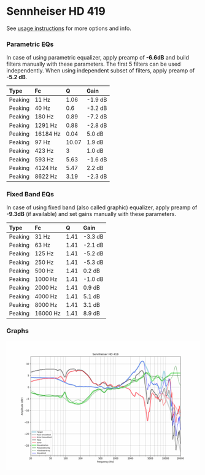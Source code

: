 # Sennheiser HD 419
See [usage instructions](https://github.com/jaakkopasanen/AutoEq#usage) for more options and info.

### Parametric EQs
In case of using parametric equalizer, apply preamp of **-6.6dB** and build filters manually
with these parameters. The first 5 filters can be used independently.
When using independent subset of filters, apply preamp of **-5.2 dB**.

| Type    | Fc       |     Q | Gain    |
|:--------|:---------|:------|:--------|
| Peaking | 11 Hz    |  1.06 | -1.9 dB |
| Peaking | 40 Hz    |  0.6  | -3.2 dB |
| Peaking | 180 Hz   |  0.89 | -7.2 dB |
| Peaking | 1291 Hz  |  0.88 | -2.8 dB |
| Peaking | 16184 Hz |  0.04 | 5.0 dB  |
| Peaking | 97 Hz    | 10.07 | 1.9 dB  |
| Peaking | 423 Hz   |  3    | 1.0 dB  |
| Peaking | 593 Hz   |  5.63 | -1.6 dB |
| Peaking | 4124 Hz  |  5.47 | 2.2 dB  |
| Peaking | 8622 Hz  |  3.19 | -2.3 dB |

### Fixed Band EQs
In case of using fixed band (also called graphic) equalizer, apply preamp of **-9.3dB**
(if available) and set gains manually with these parameters.

| Type    | Fc       |    Q | Gain    |
|:--------|:---------|:-----|:--------|
| Peaking | 31 Hz    | 1.41 | -3.3 dB |
| Peaking | 63 Hz    | 1.41 | -2.1 dB |
| Peaking | 125 Hz   | 1.41 | -5.2 dB |
| Peaking | 250 Hz   | 1.41 | -5.3 dB |
| Peaking | 500 Hz   | 1.41 | 0.2 dB  |
| Peaking | 1000 Hz  | 1.41 | -1.0 dB |
| Peaking | 2000 Hz  | 1.41 | 0.9 dB  |
| Peaking | 4000 Hz  | 1.41 | 5.1 dB  |
| Peaking | 8000 Hz  | 1.41 | 3.1 dB  |
| Peaking | 16000 Hz | 1.41 | 8.9 dB  |

### Graphs
![](./Sennheiser%20HD%20419.png)